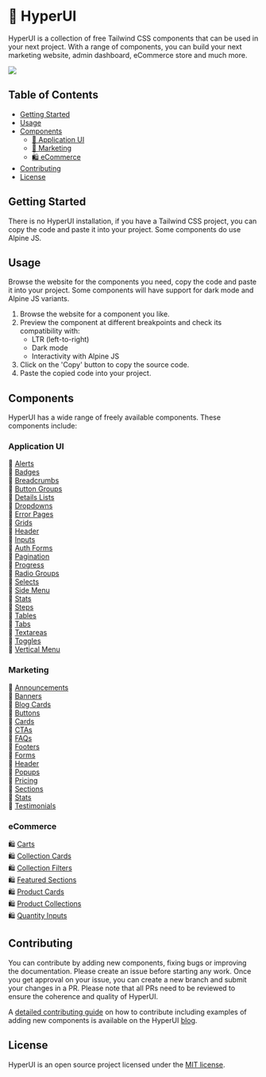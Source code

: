 # 🚀 HyperUI

HyperUI is a collection of free Tailwind CSS components that can be used in your next project. With a range of components, you can build your next marketing website, admin dashboard, eCommerce store and much more.

![](https://hyperui.dev/og.jpg)

## Table of Contents
- [Getting Started](#getting-started)
- [Usage](#usage)
- [Components](#components)
    - [🤖 Application UI](#application-ui)
    - [📣 Marketing](#marketing)
    - [🛍️ eCommerce](#ecommerce)
- [Contributing](#contributing)
- [License](#license)

## Getting Started
There is no HyperUI installation, if you have a Tailwind CSS project, you can copy the code and paste it into your project. Some components do use Alpine JS.

## Usage
Browse the website for the components you need, copy the code and paste it into your project. Some components will have support for dark mode and Alpine JS variants.

1. Browse the website for a component you like.
2. Preview the component at different breakpoints and check its compatibility with:
    - LTR (left-to-right)
    - Dark mode
    - Interactivity with Alpine JS
3. Click on the 'Copy' button to copy the source code.
4. Paste the copied code into your project.

## Components
HyperUI has a wide range of freely available components. These components include:

### Application UI
  🤖 [Alerts](https://www.hyperui.dev/components/application-ui/alerts)  
  🤖 [Badges](https://www.hyperui.dev/components/application-ui/badges)  
  🤖 [Breadcrumbs](https://www.hyperui.dev/components/application-ui/breadcrumbs)  
  🤖 [Button Groups](https://www.hyperui.dev/components/application-ui/button-groups)  
  🤖 [Details Lists](https://www.hyperui.dev/components/application-ui/details-list)  
  🤖 [Dropdowns](https://www.hyperui.dev/components/application-ui/dropdown)  
  🤖 [Error Pages](https://www.hyperui.dev/components/application-ui/error-pages)  
  🤖 [Grids](https://www.hyperui.dev/components/application-ui/grids)  
  🤖 [Header](https://www.hyperui.dev/components/application-ui/header)   
  🤖 [Inputs](https://www.hyperui.dev/components/application-ui/inputs)  
  🤖 [Auth Forms](https://www.hyperui.dev/components/application-ui/login-forms)  
  🤖 [Pagination](https://www.hyperui.dev/components/application-ui/pagination)  
  🤖 [Progress](https://www.hyperui.dev/components/application-ui/progress)  
  🤖 [Radio Groups](https://www.hyperui.dev/components/application-ui/radio-groups)  
  🤖 [Selects](https://www.hyperui.dev/components/application-ui/selects)  
  🤖 [Side Menu](https://www.hyperui.dev/components/application-ui/side-menu)  
  🤖 [Stats](https://www.hyperui.dev/components/application-ui/stats)  
  🤖 [Steps](https://www.hyperui.dev/components/application-ui/steps)  
  🤖 [Tables](https://www.hyperui.dev/components/application-ui/tables)  
  🤖 [Tabs](https://www.hyperui.dev/components/application-ui/tabs)  
  🤖 [Textareas](https://www.hyperui.dev/components/application-ui/textareas)  
  🤖 [Toggles](https://www.hyperui.dev/components/application-ui/toggles)  
  🤖 [Vertical Menu](https://www.hyperui.dev/components/application-ui/vertical-menu)  
  
### Marketing
📣 [Announcements](https://www.hyperui.dev/components/marketing/announcements)  
📣 [Banners](https://www.hyperui.dev/components/marketing/banners)  
📣 [Blog Cards](https://www.hyperui.dev/components/marketing/blog-cards)  
📣 [Buttons](https://www.hyperui.dev/components/marketing/buttons)  
📣 [Cards](https://www.hyperui.dev/components/marketing/cards)  
📣 [CTAs](https://www.hyperui.dev/components/marketing/ctas)  
📣 [FAQs](https://www.hyperui.dev/components/marketing/faqs)  
📣 [Footers](https://www.hyperui.dev/components/marketing/footers)  
📣 [Forms](https://www.hyperui.dev/components/marketing/forms)  
📣 [Header](https://www.hyperui.dev/components/marketing/headers)  
📣 [Popups](https://www.hyperui.dev/components/marketing/popups)  
📣 [Pricing](https://www.hyperui.dev/components/marketing/pricings)  
📣 [Sections](https://www.hyperui.dev/components/marketing/sections)  
📣 [Stats](https://www.hyperui.dev/components/marketing/stats)  
📣 [Testimonials](https://www.hyperui.dev/components/marketing/testimonials)  

### eCommerce
🛍️ [Carts](https://www.hyperui.dev/components/ecommerce/carts)  
🛍️ [Collection Cards](https://www.hyperui.dev/components/ecommerce/collection-cards)  
🛍️ [Collection Filters](https://www.hyperui.dev/components/ecommerce/collection-filters)  
🛍️ [Featured Sections](https://www.hyperui.dev/components/ecommerce/featured-sections)  
🛍️ [Product Cards](https://www.hyperui.dev/components/ecommerce/product-cards)  
🛍️ [Product Collections](https://www.hyperui.dev/components/ecommerce/product-collections)  
🛍️ [Quantity Inputs](https://www.hyperui.dev/components/ecommerce/quantity-inputs)  

## Contributing
You can contribute by adding new components, fixing bugs or improving the documentation. Please create an issue before starting any work. Once you get approval on your issue, you can create a new branch and submit your changes in a PR. Please note that all PRs need to be reviewed to ensure the coherence and quality of HyperUI. 

A [detailed contributing guide](https://www.hyperui.dev/blog/how-to-contribute) on how to contribute including examples of adding new components is available on the HyperUI [blog](https://www.hyperui.dev/blog).

## License
HyperUI is an open source project licensed under the [MIT license](https://github.com/markmead/hyperui/blob/main/LICENSE).

